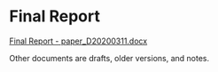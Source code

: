 # Final Report

[Final Report - paper_D20200311.docx](paper_D20200311.docx)

Other documents are drafts, older versions, and notes.
